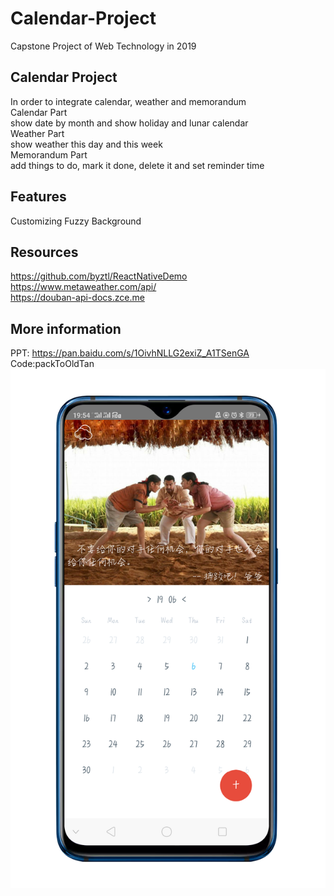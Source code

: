 # Calendar-Project
Capstone Project of Web Technology in 2019  

Calendar Project
-------------
In order to integrate calendar, weather and memorandum  
Calendar Part  
show date by month and show holiday and lunar calendar  
Weather Part  
show weather this day and this week  
Memorandum Part  
add things to do, mark it done, delete it and set reminder time  

Features
---
Customizing Fuzzy Background

Resources
---
https://github.com/byztl/ReactNativeDemo  
https://www.metaweather.com/api/  
https://douban-api-docs.zce.me

More information
---
PPT: https://pan.baidu.com/s/1OivhNLLG2exiZ_A1TSenGA  
Code:packToOldTan
![image](https://github.com/StuTan/MovieCalendar/blob/master/images/main.png)
